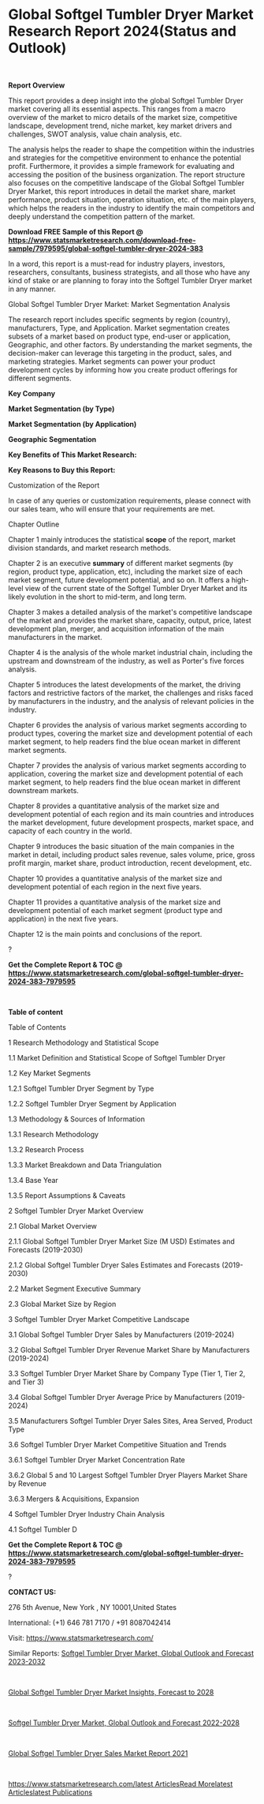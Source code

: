 <h1>Global Softgel Tumbler Dryer Market Research Report 2024(Status and Outlook)</h1><br/><p><strong>Report Overview</strong></p>
 
 
 
 <p>This report provides a deep insight into the global Softgel Tumbler Dryer market covering all its essential aspects. This ranges from a macro overview of the market to micro details of the market size, competitive landscape, development trend, niche market, key market drivers and challenges, SWOT analysis, value chain analysis, etc.</p>
 
 
 
 <p>The analysis helps the reader to shape the competition within the industries and strategies for the competitive environment to enhance the potential profit. Furthermore, it provides a simple framework for evaluating and accessing the position of the business organization. The report structure also focuses on the competitive landscape of the Global Softgel Tumbler Dryer Market, this report introduces in detail the market share, market performance, product situation, operation situation, etc. of the main players, which helps the readers in the industry to identify the main competitors and deeply understand the competition pattern of the market.</p>
 
 
 
 <p><strong>Download FREE Sample of this Report @ <a href="https://www.statsmarketresearch.com/download-free-sample/7979595/global-softgel-tumbler-dryer-2024-383">https://www.statsmarketresearch.com/download-free-sample/7979595/global-softgel-tumbler-dryer-2024-383</a></strong></p>
 
 
 
 <p>In a word, this report is a must-read for industry players, investors, researchers, consultants, business strategists, and all those who have any kind of stake or are planning to foray into the Softgel Tumbler Dryer market in any manner.</p>
 
 
 
 <p>Global Softgel Tumbler Dryer Market: Market Segmentation Analysis</p>
 
 
 
 <p>The research report includes specific segments by region (country), manufacturers, Type, and Application. Market segmentation creates subsets of a market based on product type, end-user or application, Geographic, and other factors. By understanding the market segments, the decision-maker can leverage this targeting in the product, sales, and marketing strategies. Market segments can power your product development cycles by informing how you create product offerings for different segments.</p>
 
 
 
 <p><strong>Key Company</strong></p>
 
 
 
 <p><strong>Market Segmentation (by Type)</strong></p>
 
 
 
 <p><strong>Market Segmentation (<strong>by Application</strong>)</strong></p>
 
 
 
 <p><strong>Geographic Segmentation</strong></p>
 
 
 
 <p><strong>Key Benefits of This Market Research:</strong></p>
 
 
 
 <p><strong>Key <strong>Reasons to Buy</strong> this Report:</strong></p>
 
 
 
 <p>Customization of the Report</p>
 
 
 
 <p>In case of any queries or customization requirements, please connect with our sales team, who will ensure that your requirements are met.</p>
 
 
 
 <p>Chapter Outline</p>
 
 
 
 <p>Chapter 1 mainly introduces the statistical <strong>scope</strong> of the report, market division standards, and market research methods.</p>
 
 
 
 <p>Chapter 2 is an executive <strong>summary</strong> of different market segments (by region, product type, application, etc), including the market size of each market segment, future development potential, and so on. It offers a high-level view of the current state of the Softgel Tumbler Dryer Market and its likely evolution in the short to mid-term, and long term.</p>
 
 
 
 <p>Chapter 3 makes a detailed analysis of the market&#39;s competitive landscape of the market and provides the market share, capacity, output, price, latest development plan, merger, and acquisition information of the main manufacturers in the market.</p>
 
 
 
 <p>Chapter 4 is the analysis of the whole market industrial chain, including the upstream and downstream of the industry, as well as Porter&#39;s five forces analysis.</p>
 
 
 
 <p>Chapter 5 introduces the latest developments of the market, the driving factors and restrictive factors of the market, the challenges and risks faced by manufacturers in the industry, and the analysis of relevant policies in the industry.</p>
 
 
 
 <p>Chapter 6 provides the analysis of various market segments according to product types, covering the market size and development potential of each market segment, to help readers find the blue ocean market in different market segments.</p>
 
 
 
 <p>Chapter 7 provides the analysis of various market segments according to application, covering the market size and development potential of each market segment, to help readers find the blue ocean market in different downstream markets.</p>
 
 
 
 <p>Chapter 8 provides a quantitative analysis of the market size and development potential of each region and its main countries and introduces the market development, future development prospects, market space, and capacity of each country in the world.</p>
 
 
 
 <p>Chapter 9 introduces the basic situation of the main companies in the market in detail, including product sales revenue, sales volume, price, gross profit margin, market share, product introduction, recent development, etc.</p>
 
 
 
 <p>Chapter 10 provides a quantitative analysis of the market size and development potential of each region in the next five years.</p>
 
 
 
 <p>Chapter 11 provides a quantitative analysis of the market size and development potential of each market segment (product type and application) in the next five years.</p>
 
 
 
 <p>Chapter 12 is the main points and conclusions of the report.</p>
 
 
 
 <p>? </p>
 
 
 
 <div><b>Get the Complete Report & TOC @ <a href="https://www.statsmarketresearch.com/global-softgel-tumbler-dryer-2024-383-7979595">https://www.statsmarketresearch.com/global-softgel-tumbler-dryer-2024-383-7979595</a></b></div>
 
 
 
 <p><br />
 
 <b>Table of content</b></p>
 
 
 
 <p>Table of Contents<br />
 
 1 Research Methodology and Statistical Scope<br />
 
 1.1 Market Definition and Statistical Scope of Softgel Tumbler Dryer<br />
 
 1.2 Key Market Segments<br />
 
 1.2.1 Softgel Tumbler Dryer Segment by Type<br />
 
 1.2.2 Softgel Tumbler Dryer Segment by Application<br />
 
 1.3 Methodology & Sources of Information<br />
 
 1.3.1 Research Methodology<br />
 
 1.3.2 Research Process<br />
 
 1.3.3 Market Breakdown and Data Triangulation<br />
 
 1.3.4 Base Year<br />
 
 1.3.5 Report Assumptions & Caveats<br />
 
 2 Softgel Tumbler Dryer Market Overview<br />
 
 2.1 Global Market Overview<br />
 
 2.1.1 Global Softgel Tumbler Dryer Market Size (M USD) Estimates and Forecasts (2019-2030)<br />
 
 2.1.2 Global Softgel Tumbler Dryer Sales Estimates and Forecasts (2019-2030)<br />
 
 2.2 Market Segment Executive Summary<br />
 
 2.3 Global Market Size by Region<br />
 
 3 Softgel Tumbler Dryer Market Competitive Landscape<br />
 
 3.1 Global Softgel Tumbler Dryer Sales by Manufacturers (2019-2024)<br />
 
 3.2 Global Softgel Tumbler Dryer Revenue Market Share by Manufacturers (2019-2024)<br />
 
 3.3 Softgel Tumbler Dryer Market Share by Company Type (Tier 1, Tier 2, and Tier 3)<br />
 
 3.4 Global Softgel Tumbler Dryer Average Price by Manufacturers (2019-2024)<br />
 
 3.5 Manufacturers Softgel Tumbler Dryer Sales Sites, Area Served, Product Type<br />
 
 3.6 Softgel Tumbler Dryer Market Competitive Situation and Trends<br />
 
 3.6.1 Softgel Tumbler Dryer Market Concentration Rate<br />
 
 3.6.2 Global 5 and 10 Largest Softgel Tumbler Dryer Players Market Share by Revenue<br />
 
 3.6.3 Mergers & Acquisitions, Expansion<br />
 
 4 Softgel Tumbler Dryer Industry Chain Analysis<br />
 
 4.1 Softgel Tumbler D</p>
 
 
 
 <div><b>Get the Complete Report & TOC @ <a href="https://www.statsmarketresearch.com/global-softgel-tumbler-dryer-2024-383-7979595">https://www.statsmarketresearch.com/global-softgel-tumbler-dryer-2024-383-7979595</a></b></div>
 
 
 
 <p>? </p>
 
 
 
 <p><b>CONTACT US:</b><br />
 
 276 5th Avenue, New York , NY 10001,United States<br />
 
 International: (+1) 646 781 7170 / +91 8087042414<br />
 
 Visit: <a href="https://www.statsmarketresearch.com/">https://www.statsmarketresearch.com/</a><br />
 
 Similar Reports: <a href="https://www.statsmarketresearch.com/global-softgel-tumbler-dryer-2024-383-7979595">Softgel Tumbler Dryer Market, Global Outlook and Forecast 2023-2032</a><br />
 
 <br />
 
 <a href="https://www.statsmarketresearch.com/global-softgel-tumbler-dryer-2024-383-7979595">Global Softgel Tumbler Dryer Market Insights, Forecast to 2028</a><br />
 
 <br />
 
 <a href="https://www.statsmarketresearch.com/global-softgel-tumbler-dryer-2024-383-7979595">Softgel Tumbler Dryer Market, Global Outlook and Forecast 2022-2028</a><br />
 
 <br />
 
 <a href="https://www.statsmarketresearch.com/global-softgel-tumbler-dryer-2024-383-7979595">Global Softgel Tumbler Dryer Sales Market Report 2021</a><br />
 
 <br />
 
 <a href="https://gyeongbokgung.com">https://www.statsmarketresearch.com/</a><a href="https://hallyeomaritime.com">latest Articles</a><a href="https://jingwansa.com">Read More</a><a href="https://nguoiviet.jp/">latest Articles</a><a href="https://www.intelmarketresearch.com/">latest Publications</a></p>